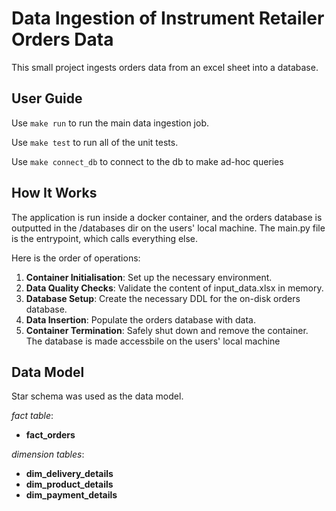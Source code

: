 # Data Ingestion of Instrument Retailer Orders Data
This small project ingests orders data from an excel sheet into a database.

## User Guide

Use `make run` to run the main data ingestion job.

Use `make test` to run all of the unit tests.

Use `make connect_db` to connect to the db to make ad-hoc queries


## How It Works

The application is run inside a docker container, and the orders database is outputted in the /databases dir on the users' local machine. The main.py file is the entrypoint, which calls everything else. 

Here is the order of operations:
1. **Container Initialisation**: Set up the necessary environment.
2. **Data Quality Checks**: Validate the content of input_data.xlsx in memory.
3. **Database Setup**: Create the necessary DDL for the on-disk orders database.
4. **Data Insertion**: Populate the orders database with data.
5. **Container Termination**: Safely shut down and remove the container. The database is made accessbile on the users' local machine


## Data Model

Star schema was used as the data model. 

*fact table*:
- **fact_orders**

*dimension tables*:
- **dim_delivery_details**
- **dim_product_details**
- **dim_payment_details**
